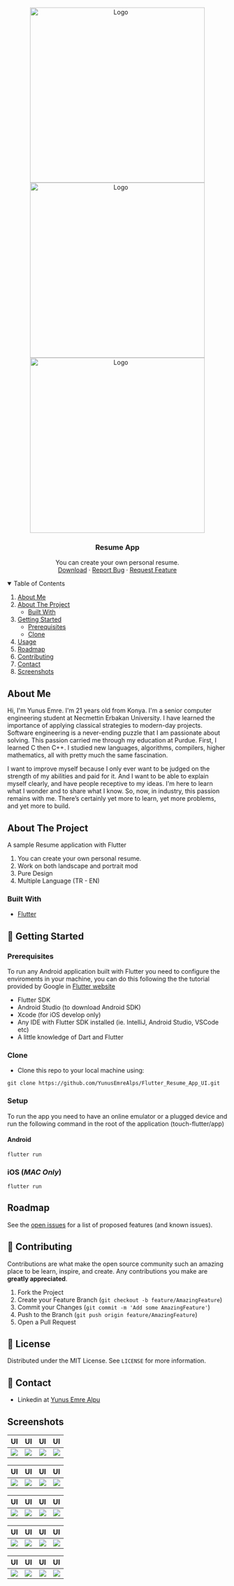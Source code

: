<!-- PROJECT LOGO -->
<br />
<p align="center">
  <a href="https://github.com/YunusEmreAlps/Flutter_Resume_App_UI/tree/master/my_resume">
    <img src="assets/images/Logo1.png" alt="Logo" width="400">
    <img src="assets/images/Logo2.png" alt="Logo" width="400">
    <img src="assets/images/Logo3.png" alt="Logo" width="400">
  </a>

  <h3 align="center">Resume App</h3>

  <p align="center">
    You can create your own personal resume.
    <br />
    <a href="https://github.com/YunusEmreAlps/Flutter_Resume_App_UI/">Download</a>
    ·
    <a href="https://github.com/YunusEmreAlps/Flutter_Resume_App_UI/issues">Report Bug</a>
    ·
    <a href="https://github.com/YunusEmreAlps/Flutter_Resume_App_UI/issues">Request Feature</a>
  </p>
</p>

<!-- TABLE OF CONTENTS -->
<details open="open">
  <summary>Table of Contents</summary>
  <ol>
    <li>
      <a href="#about-us">About Me</a>
    </li>
    <li>
      <a href="#about-the-project">About The Project</a>
      <ul>
        <li><a href="#built-with">Built With</a></li>
      </ul>
    </li>
    <li>
      <a href="#getting-started">Getting Started</a>
      <ul>
        <li><a href="#prerequisites">Prerequisites</a></li>
        <li><a href="#clone">Clone</a></li>
      </ul>
    </li>
    <li><a href="#usage">Usage</a></li>
    <li><a href="#roadmap">Roadmap</a></li>
    <li><a href="#contributing">Contributing</a></li>
    <li><a href="#contact">Contact</a></li>
    <li><a href="#Screenshots">Screenshots</a></li>
  </ol>
</details>


<!-- ABOUT Me -->
## About Me
Hi, I'm Yunus Emre. I'm 21 years old from Konya. I'm a senior computer engineering student at Necmettin Erbakan University. I have learned the importance of applying classical strategies to modern-day projects. Software engineering is a never-ending puzzle that I am passionate about solving. This passion carried me through my education at Purdue. First, I learned C then C++. I studied new languages, algorithms, compilers, higher mathematics, all with pretty much the same fascination.

I want to improve myself because I only ever want to be judged on the strength of my abilities and paid for it. And I want to be able to explain myself clearly, and have people receptive to my ideas. I'm here to learn what I wonder and to share what I know. So, now, in industry, this passion remains with me. There’s certainly yet more to learn, yet more problems, and yet more to build.

<!-- ABOUT THE PROJECT -->
## About The Project
A sample Resume application with Flutter

1. You can create your own personal resume.
2. Work on both landscape and portrait mod
3. Pure Design
4. Multiple Language (TR - EN)


### Built With

* [Flutter](https://flutter.dev)


<!-- GETTING STARTED -->
## 🚀 Getting Started

### Prerequisites

To run any Android application built with Flutter you need to configure the enviroments in your machine, you can do this following the the tutorial provided by Google in [Flutter website](https://flutter.dev/docs/get-started/install)

- Flutter SDK
- Android Studio (to download Android SDK)
- Xcode (for iOS develop only)
- Any IDE with Flutter SDK installed (ie. IntelliJ, Android Studio, VSCode etc)
- A little knowledge of Dart and Flutter

### Clone

- Clone this repo to your local machine using:

```
git clone https://github.com/YunusEmreAlps/Flutter_Resume_App_UI.git
```

### Setup

To run the app you need to have an online emulator or a plugged device and run the following command in the root of the application (touch-flutter/app)

#### Android
```
flutter run
``` 
### iOS (_MAC Only_)

```
flutter run
``` 

<!-- ROADMAP -->
## Roadmap

See the [open issues](https://github.com/YunusEmreAlps/Flutter_Resume_App_UI/issues) for a list of proposed features (and known issues).


<!-- CONTRIBUTING -->
## 🤔 Contributing

Contributions are what make the open source community such an amazing place to be learn, inspire, and create. Any contributions you make are **greatly appreciated**.

1. Fork the Project
2. Create your Feature Branch (`git checkout -b feature/AmazingFeature`)
3. Commit your Changes (`git commit -m 'Add some AmazingFeature'`)
4. Push to the Branch (`git push origin feature/AmazingFeature`)
5. Open a Pull Request


<!-- LICENSE -->
## 📝 License

Distributed under the MIT License. See `LICENSE` for more information.


<!-- CONTACT -->
## 📌 Contact

- Linkedin at [Yunus Emre Alpu](https://www.linkedin.com/in/yunus-emre-alpu-5b1496151/)

<!-- SCREENSHOTS -->
## Screenshots

UI              |  UI               | UI               |  UI
:-------------------------:|:-------------------------:|:-------------------------:|:-------------------------:
![](https://github.com/YunusEmreAlps/Flutter_Resume_App_UI/blob/master/my_resume/ss/1.png?raw=true)|![](https://github.com/YunusEmreAlps/Flutter_Resume_App_UI/blob/master/my_resume/ss/2.png?raw=true)|![](https://github.com/YunusEmreAlps/Flutter_Resume_App_UI/blob/master/my_resume/ss/3.png?raw=true)|![](https://github.com/YunusEmreAlps/Flutter_Resume_App_UI/blob/master/my_resume/ss/4.png?raw=true)|

UI              |  UI               | UI               |  UI
:-------------------------:|:-------------------------:|:-------------------------:|:-------------------------:
![](https://github.com/YunusEmreAlps/Flutter_Resume_App_UI/blob/master/my_resume/ss/5.png?raw=true)|![](https://github.com/YunusEmreAlps/Flutter_Resume_App_UI/blob/master/my_resume/ss/6.png?raw=true)|![](https://github.com/YunusEmreAlps/Flutter_Resume_App_UI/blob/master/my_resume/ss/7.png?raw=true)|![](https://github.com/YunusEmreAlps/Flutter_Resume_App_UI/blob/master/my_resume/ss/8.png?raw=true)|

UI              |  UI               | UI               |  UI
:-------------------------:|:-------------------------:|:-------------------------:|:-------------------------:
![](https://github.com/YunusEmreAlps/Flutter_Resume_App_UI/blob/master/my_resume/ss/9.png?raw=true)|![](https://github.com/YunusEmreAlps/Flutter_Resume_App_UI/blob/master/my_resume/ss/10.png?raw=true)|![](https://github.com/YunusEmreAlps/Flutter_Resume_App_UI/blob/master/my_resume/ss/11.png?raw=true)|![](https://github.com/YunusEmreAlps/Flutter_Resume_App_UI/blob/master/my_resume/ss/12.png?raw=true)|

UI              |  UI               | UI               |  UI
:-------------------------:|:-------------------------:|:-------------------------:|:-------------------------:
![](https://github.com/YunusEmreAlps/Flutter_Resume_App_UI/blob/master/my_resume/ss/13.png?raw=true)|![](https://github.com/YunusEmreAlps/Flutter_Resume_App_UI/blob/master/my_resume/ss/14.png?raw=true)|![](https://github.com/YunusEmreAlps/Flutter_Resume_App_UI/blob/master/my_resume/ss/15.png?raw=true)|![](https://github.com/YunusEmreAlps/Flutter_Resume_App_UI/blob/master/my_resume/ss/16.png?raw=true)

UI              |  UI               | UI               |  UI
:-------------------------:|:-------------------------:|:-------------------------:|:-------------------------:
![](https://github.com/YunusEmreAlps/Flutter_Resume_App_UI/blob/master/my_resume/ss/17.png?raw=true)|![](https://github.com/YunusEmreAlps/Flutter_Resume_App_UI/blob/master/my_resume/ss/18.png?raw=true)|![](https://github.com/YunusEmreAlps/Flutter_Resume_App_UI/blob/master/my_resume/ss/19.png?raw=true)|![](https://github.com/YunusEmreAlps/Flutter_Resume_App_UI/blob/master/my_resume/ss/19.png?raw=true)